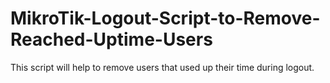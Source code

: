 # MikroTik-Logout-Script-to-Remove-Reached-Uptime-Users
This script will help to remove users that used up their time during logout.
